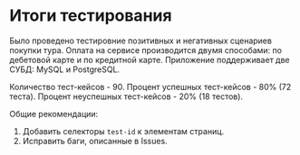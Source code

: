 # Итоги тестирования

Было проведено тестировние позитивных и негативных сценариев покупки тура. 
Оплата на сервисе производится двумя способами: по дебетовой карте и по кредитной карте.
Приложение поддерживает две СУБД: MySQL и PostgreSQL.

Количество тест-кейсов - 90.
Процент успешных тест-кейсов - 80% (72 теста).
Процент неуспешных тест-кейсов - 20% (18 тестов).

Общие рекомендации:
1. Добавить селекторы `test-id` к элементам страниц.
2. Исправить баги, описанные в Issues.